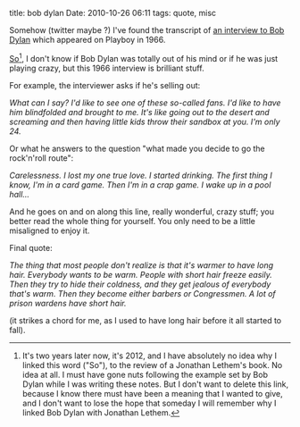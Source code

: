 title: bob dylan
Date: 2010-10-26 06:11
tags: quote, misc
 

Somehow (twitter maybe ?) I've found the transcript of [an interview to Bob Dylan](http://www.interferenza.com/bcs/interw/66-jan.htm) which appeared on Playboy in 1966.

[So](http://www.nytimes.com/2009/10/25/books/review/Cowles-t.html)[^nota], I don't
know if Bob Dylan was totally out of his mind or if he was just playing crazy,
but this 1966 interview is brilliant stuff.

For example, the interviewer asks if he's selling out:

_What can I say? I'd like to see one of these so-called fans. I'd like to have him blindfolded and brought to me. It's like going out to the desert and screaming and then having little kids throw their sandbox at you. I'm only 24._

Or what he answers to the question "what made you decide to go the rock'n'roll
route":

_Carelessness. I lost my one true love. I started drinking. The first thing I know, I'm in a card game. Then I'm in a crap game. I wake up in a pool hall..._

And he goes on and on along this line, really wonderful, crazy stuff; you better read the whole thing for yourself. You only need to be a little misaligned to enjoy it.

Final quote:

_The thing that most people don't realize is that it's warmer to have long hair. Everybody wants to be warm. People with short hair freeze easily. Then they try to hide their coldness, and they get jealous of everybody that's warm. Then they become either barbers or Congressmen. A lot of prison wardens have short hair._

(it strikes a chord for me, as I used to have long hair before it all started
to fall).

[^nota]: It's two years later now, it's 2012, and I have absolutely no idea why I linked this word ("So"), to the review of a Jonathan Lethem's book. No idea at all. I must have gone nuts following the example set by Bob Dylan while I was writing these notes. But I don't want to delete this link, because I know there must have been a meaning that I wanted to give, and I don't want to lose the hope that someday I will remember why I linked Bob Dylan with Jonathan Lethem.
